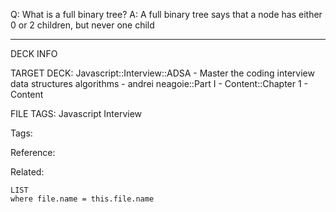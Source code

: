 Q: What is a full binary tree?
A: A full binary tree says that a node has either 0 or 2 children, but never one child
<!--ID: 1690026322426-->

---

DECK INFO

TARGET DECK: Javascript::Interview::ADSA - Master the coding interview data structures algorithms - andrei neagoie::Part I - Content::Chapter 1 - Content

FILE TAGS: Javascript Interview

Tags:

Reference:

Related:

```dataview
LIST
where file.name = this.file.name
```
